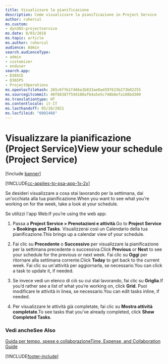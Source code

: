 ```yaml
---
title: Visualizzare la pianificazione
description: Come visualizzare la pianificazione in Project Service
author: ruhercul
ms.custom:
- dyn365-projectservice
ms.date: 8/03/2018
ms.topic: article
ms.author: ruhercul
audience: Admin
search.audienceType:
- admin
- customizer
- enduser
search.app:
- D365CE
- D365PS
- ProjectOperations
ms.openlocfilehash: 265c6ffb1f466e2b833ae8ad397623b273b02255
ms.sourcegitcommit: 40f68387f594180af64a5e5c748b6efa188bd300
ms.translationtype: HT
ms.contentlocale: it-IT
ms.lasthandoff: 05/10/2021
ms.locfileid: "6002466"
---
```

# <a name="view-your-schedule-project-service"></a><span data-ttu-id="b4708-103">Visualizzare la pianificazione (Project Service)</span><span class="sxs-lookup"><span data-stu-id="b4708-103">View your schedule (Project Service)</span></span>

[!include [banner](../includes/psa-now-project-operations.md)]

[!INCLUDE[cc-applies-to-psa-app-1x-2x](../includes/cc-applies-to-psa-app-1x-2x.md)]

<span data-ttu-id="b4708-104">Se desideri visualizzare a cosa stai lavorando per la settimana, dai un'occhiata alla tua pianificazione.</span><span class="sxs-lookup"><span data-stu-id="b4708-104">When you want to see what you’re working on for the week, take a look at your schedule.</span></span>  
  
 <span data-ttu-id="b4708-105">Se utilizzi l'app Web:</span><span class="sxs-lookup"><span data-stu-id="b4708-105">If you’re using the web app:</span></span>  
  
1.  <span data-ttu-id="b4708-106">Passa a **Project Service > Prenotazioni e attività**.</span><span class="sxs-lookup"><span data-stu-id="b4708-106">Go to **Project Service > Bookings and Tasks**.</span></span> <span data-ttu-id="b4708-107">Visualizzerai così un Calendario della tua pianificazione.</span><span class="sxs-lookup"><span data-stu-id="b4708-107">This brings up a calendar view of your schedule.</span></span>  
  
2.  <span data-ttu-id="b4708-108">Fai clic su **Precedente** o **Successivo** per visualizzare la pianificazione per la settimana precedente o successiva.</span><span class="sxs-lookup"><span data-stu-id="b4708-108">Click **Previous** or **Next** to see your schedule for the previous or next week.</span></span> <span data-ttu-id="b4708-109">Fai clic su **Oggi** per ritornare alla settimana corrente.</span><span class="sxs-lookup"><span data-stu-id="b4708-109">Click **Today** to get back to the current week.</span></span> <span data-ttu-id="b4708-110">Fai clic su un'attività per aggiornarla, se necessario.</span><span class="sxs-lookup"><span data-stu-id="b4708-110">You can click a task to update it, if needed.</span></span>  
  
3.  <span data-ttu-id="b4708-111">Se invece vedi un elenco di ciò su cui stai lavorando, fai clic su **Griglia**.</span><span class="sxs-lookup"><span data-stu-id="b4708-111">If you’d rather see a list of what you’re working on, click **Grid**.</span></span> <span data-ttu-id="b4708-112">Puoi modificare le attività in linea, se necessario.</span><span class="sxs-lookup"><span data-stu-id="b4708-112">You can edit tasks inline, if needed.</span></span>  
  
4.  <span data-ttu-id="b4708-113">Per visualizzare le attività già completate, fai clic su **Mostra attività completate**.</span><span class="sxs-lookup"><span data-stu-id="b4708-113">To see tasks that you’ve already completed, click **Show Completed Tasks**.</span></span>  
  
### <a name="see-also"></a><span data-ttu-id="b4708-114">Vedi anche</span><span class="sxs-lookup"><span data-stu-id="b4708-114">See Also</span></span>  
 [<span data-ttu-id="b4708-115">Guida per tempo, spese e collaborazione</span><span class="sxs-lookup"><span data-stu-id="b4708-115">Time, Expense, and Collaboration Guide</span></span>](../psa/time-expense-collaboration-guide.md)


[!INCLUDE[footer-include](../includes/footer-banner.md)]